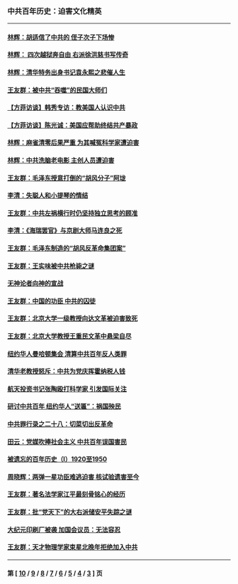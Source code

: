 ### 中共百年历史：迫害文化精英
---
#### [林辉：胡适信了中共的 侄子次子下场惨](../../pages/nf1176111/n14019760.md?06270430) 
#### [林辉： 四次越狱奔自由 右派徐洪慈书写传奇](../../pages/nf1176111/n14010438.md?06270430) 
#### [林辉：清华特务出身书记袁永熙之悲催人生](../../pages/nf1176111/n13997413.md?06270430) 
#### [王友群：被中共“吞噬”的民国大师们](../../pages/nf1176111/n13942620.md?06270430) 
#### [【方菲访谈】韩秀专访：教美国人认识中共](../../pages/nf1176111/n13821310.md?06270430) 
#### [【方菲访谈】陈光诚：美国应帮助终结共产暴政](../../pages/nf1176111/n13759521.md?06270430) 
#### [林辉：麻雀清零后果严重 为其喊冤科学家遭迫害](../../pages/nf1176111/n13746900.md?06270430) 
#### [林辉：中共洗脑老电影 主创人员遭迫害](../../pages/nf1176111/n13699437.md?06270430) 
#### [王友群：毛泽东授意打倒的“胡风分子”阿垅](../../pages/nf1176111/n13592541.md?06270430) 
#### [李清：失聪人和小提琴的情结](../../pages/nf1176111/n13459280.md?06270430) 
#### [王友群：中共左祸横行时仍坚持独立思考的顾准](../../pages/nf1176111/n13444722.md?06270430) 
#### [李清：《海瑞罢官》与京剧大师马连良之死](../../pages/nf1176111/n13412316.md?06270430) 
#### [王友群：毛泽东制造的“胡风反革命集团案”](../../pages/nf1176111/n13324909.md?06270430) 
#### [王友群：王实味被中共枪毙之谜](../../pages/nf1176111/n13307502.md?06270430) 
#### [无神论者向神的宣战](../../pages/nf1176111/n13281535.md?06270430) 
#### [王友群：中国的功臣 中共的囚徒](../../pages/nf1176111/n13291790.md?06270430) 
#### [王友群：北京大学一级教授向达文革被迫害致死](../../pages/nf1176111/n13150966.md?06270430) 
#### [王友群：北京大学教授王重民文革中悬梁自尽](../../pages/nf1176111/n13084645.md?06270430) 
#### [纽约华人曼哈顿集会 清算中共百年反人类罪](../../pages/nf1176111/n13084157.md?06270430) 
#### [清华老教授怒斥：中共为党庆挥霍纳税人钱](../../pages/nf1176111/n13071430.md?06270430) 
#### [航天投资书记张陶殴打科学家 引发国际关注](../../pages/nf1176111/n13069132.md?06270430) 
#### [研讨中共百年 纽约华人“送匾”：祸国殃民](../../pages/nf1176111/n13057367.md?06270430) 
#### [中共罪行录之二十八：切菜切出反革命](../../pages/nf1176111/n13030600.md?06270430) 
#### [田云：党媒吹捧社会主义 中共百年误国害民](../../pages/nf1176111/n13006682.md?06270430) 
#### [被遗忘的百年历史（I）1920至1950](../../pages/nf1176111/n12986411.md?06270430) 
#### [周晓辉：两弹一星功臣难逃迫害 核试验遗害至今](../../pages/nf1176111/n12974997.md?06270430) 
#### [王友群：著名法学家江平最刻骨铭心的经历](../../pages/nf1176111/n12970787.md?06270430) 
#### [王友群：批“党天下”的大右派储安平失踪之谜](../../pages/nf1176111/n12954229.md?06270430) 
#### [大纪元印刷厂被袭 加国会议员：无法容忍](../../pages/nf1176111/n12883028.md?06270430) 
#### [王友群：天才物理学家束星北晚年拒绝加入中共](../../pages/nf1176111/n12792913.md?06270430) 

---
#### 第 [ [10](./10.md?06270430) / [9](./9.md?06270430) / [8](./8.md?06270430) / [7](./7.md?06270430) / [6](./6.md?06270430) / [5](./5.md?06270430) / [4](./4.md?06270430) / [3](./3.md?06270430) ] 页
